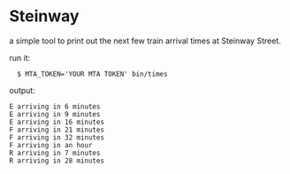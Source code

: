 # Steinway

a simple tool to print out the next few train arrival times at Steinway
Street.

run it:
```
  $ MTA_TOKEN='YOUR MTA TOKEN' bin/times
```

output:
```
E arriving in 6 minutes
E arriving in 9 minutes
E arriving in 16 minutes
F arriving in 21 minutes
F arriving in 32 minutes
F arriving in an hour
R arriving in 7 minutes
R arriving in 28 minutes
```

